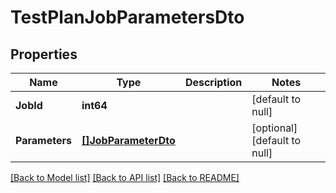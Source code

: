 # TestPlanJobParametersDto

## Properties
Name | Type | Description | Notes
------------ | ------------- | ------------- | -------------
**JobId** | **int64** |  | [default to null]
**Parameters** | [**[]JobParameterDto**](JobParameterDto.md) |  | [optional] [default to null]

[[Back to Model list]](../README.md#documentation-for-models) [[Back to API list]](../README.md#documentation-for-api-endpoints) [[Back to README]](../README.md)

